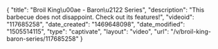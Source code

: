 {
    "title": "Broil King\u00ae - Baron\u2122 Series",
    "description": "This barbecue does not disappoint. Check out its features!",
    "videoid": "117685258",
    "date_created": "1469648098",
    "date_modified": "1505514115",
    "type": "captivate",
    "layout": "video",
    "url": "\/v\/broil-king-baron-series\/117685258"
}